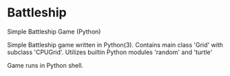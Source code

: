 # Battleship
Simple Battleship Game (Python)

Simple Battleship game written in Python(3). Contains main class 'Grid' with subclass 'CPUGrid'. Utilizes builtin Python modules 'random' and 'turtle'

Game runs in Python shell.
